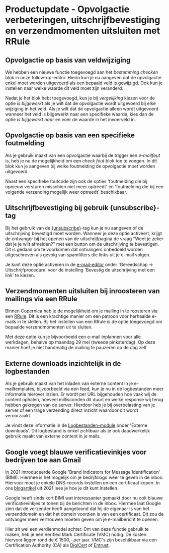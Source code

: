 # Productupdate - Opvolgactie verbeteringen, uitschrijfbevestiging en verzendmomenten uitsluiten met RRule

## Opvolgactie op basis van veldwijziging
We hebben een nieuwe functie toegevoegd aan het _bestemming checken_ blok in onze follow-up-editor. Hierin kun je nu aangeven dat de opvolgactie enkel moet worden uitgevoerd als een bepaald veld is gewijzigd. Ook kun je instellen naar welke waarde dit veld moet zijn veranderd.

Nadat je het blok hebt toegevoegd, kun je bij _vergelijking_ kiezen voor de optie _is bijgewerkt_ als je wilt dat de opvolgactie wordt uitgevoerd bij elke wijziging in het veld. Als je wilt dat de opvolgactie alleen wordt uitgevoerd wanneer het veld is bijgewerkt naar een specifieke waarde, kies dan de optie _is bijgewerkt naar_ en voer de waarde in het invoerveld in.

## Opvolgactie op basis van een specifieke foutmelding
Als je gebruik maakt van een opvolgactie waarbij de trigger een _e-mailfout_ is, heb je nu de mogelijkheid om een _check fout_ blok toe te voegen. In dit blok kun je aangeven bij welke foutmelding de opvolgactie moet worden uitgevoerd. 

Naast een specifieke foutcode zijn ook de opties 'foutmelding die bij opnieuw versturen misschien niet meer optreedt' en 'foutmelding die bij een volgende verzending mogelijk weer optreedt' beschikbaar. 

## Uitschrijfbevestiging bij gebruik {unsubscribe}-tag
Bij het gebruik van de [{unsubscribe}](https://www.copernica.com/nl/documentation/email-editor-unsubscribelink-webversion)-tag kun je nu aangeven of de uitschrijving bevestigd moet worden. Wanneer je deze optie activeert, krijgt de ontvanger bij het openen van de uitschrijfpagina de vraag "Weet je zeker dat je je wilt afmelden?" met een button om de uitschrijving te bevestigen. Dit is gedaan om te voorkomen dat ontvangers onbedoeld worden uitgeschreven als gevolg van spamfilters die links uit je e-mail volgen.

Je kunt deze optie activeren in de [e-mail-editor](https://ms.copernica.com/#/design) onder 'Gereedschap -> Uitschrijfprocedure' voor de instelling 'Bevestig de uitschrijving met een link' te kiezen.

## Verzendmomenten uitsluiten bij inroosteren van mailings via een RRule
Binnen Copernica heb je de mogelijkheid om je mailing in te roosteren via een [RRule](https://www.copernica.com/nl/blog/post/slim-mailings-herhalen-met-rrules). Dit is een krachtige manier om een patroon voor herhaalde e-mails in te stellen. Bij het instellen van een RRule is de optie toegevoegd om bepaalde verzendmomenten uit te sluiten.

Met deze optie kun je bijvoorbeeld een e-mail inplannen voor alle werkdagen, behalve op maandag 29 mei (tweede pinksterdag). Op deze manier hoef je niet handmatig de mailing te pauzeren op de dag zelf.

## Externe downloads inzichtelijk in de logbestanden
Als je gebruik maakt van het inladen van externe content in je e-mailtemplates, bijvoorbeeld via een feed, kun je nu in de logbestanden meer informatie hierover inzien. Er wordt per URL bijgehouden hoe vaak wij de content ophalen, hoeveel millisconden dit duurt en welke response wij terug hebben gekregen van de server. Hierdoor heb je bij overbelasting van je server of een trage verzending direct inzicht waardoor dit wordt veroorzaakt.

Je vindt deze informatie in de [Logbestanden-module](https://ms.copernica.com/#/logs/) onder 'Externe downloads'. Dit logbestand is enkel zichtbaar als je ook daadwerkelijk gebruik maakt van externe content in je mails.

## Google voegt blauwe verificatievinkjes voor bedrijven toe aan Gmail
In 2021 introduceerde Google 'Brand Indicators for Message Identification' (BIMI). Hiermee is het mogelijk om je bedrijfslogo weer te geven in de inbox. Hiervoor moet je enkele DNS-records instellen en een certificaat kopen. In ons [blogartikel](https://www.copernica.com/nl/blog/post/hogere-openratios-en-verbeterde-e-mailveiligheid-met-bimi) uit 2021 lees je hoe je dit kunt instellen.

Google heeft sinds kort BIMI wat interessanter gemaakt door nu ook blauwe verificatievinkjes te tonen bij de berichten in de inbox. Hiermee laat Google zien dat de verzender heeft aangetoond dat hij de eigenaar is van het verzenddomein en dat het domein voorzien is van een certificaat. Dit zou de ontvanger meer vertrouwen moeten geven om je e-mailbericht te openen.

Hier zit wel een verdienmodel achter. Om van deze functie gebruik te maken, heb je een Verified Mark Certificate (VMC) nodig. De kosten hiervoor liggen rond de € 1500,- per jaar. VMC's zijn beschikbaar via een Certification Authority (CA) als [DigiCert](https://www.digicert.com/nl/tls-ssl/verified-mark-certificates/) of [Entrust](https://www.entrust.com/digital-security/certificate-solutions/products/digital-certificates/verified-mark-certificates).
